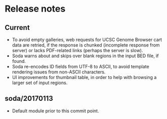 # Release notes

## Current

- To avoid empty galleries, web requests for UCSC Genome Browser cart data are retried, if the response is chunked (incomplete response from server) or lacks PDF-related links (perhaps the server is slow).
- Soda warns about and skips over blank regions in the input BED file, if found.
- Soda re-encodes ID fields from UTF-8 to ASCII, to avoid template rendering issues from non-ASCII characters.
- UI improvements for thumbnail table, in order to help with browsing a larger set of input regions.

## soda/20170113

- Default module prior to this commit point.